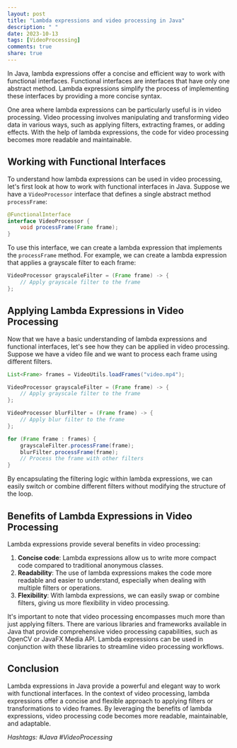 ```yaml
---
layout: post
title: "Lambda expressions and video processing in Java"
description: " "
date: 2023-10-13
tags: [VideoProcessing]
comments: true
share: true
---
```


In Java, lambda expressions offer a concise and efficient way to work with functional interfaces. Functional interfaces are interfaces that have only one abstract method. Lambda expressions simplify the process of implementing these interfaces by providing a more concise syntax.

One area where lambda expressions can be particularly useful is in video processing. Video processing involves manipulating and transforming video data in various ways, such as applying filters, extracting frames, or adding effects. With the help of lambda expressions, the code for video processing becomes more readable and maintainable.

## Working with Functional Interfaces

To understand how lambda expressions can be used in video processing, let's first look at how to work with functional interfaces in Java. Suppose we have a `VideoProcessor` interface that defines a single abstract method `processFrame`:

```java
@FunctionalInterface
interface VideoProcessor {
    void processFrame(Frame frame);
}
```

To use this interface, we can create a lambda expression that implements the `processFrame` method. For example, we can create a lambda expression that applies a grayscale filter to each frame:

```java
VideoProcessor grayscaleFilter = (Frame frame) -> {
    // Apply grayscale filter to the frame
};
```

## Applying Lambda Expressions in Video Processing

Now that we have a basic understanding of lambda expressions and functional interfaces, let's see how they can be applied in video processing. Suppose we have a video file and we want to process each frame using different filters.

```java
List<Frame> frames = VideoUtils.loadFrames("video.mp4");

VideoProcessor grayscaleFilter = (Frame frame) -> {
    // Apply grayscale filter to the frame
};

VideoProcessor blurFilter = (Frame frame) -> {
    // Apply blur filter to the frame
};

for (Frame frame : frames) {
    grayscaleFilter.processFrame(frame);
    blurFilter.processFrame(frame);
    // Process the frame with other filters
}
```

By encapsulating the filtering logic within lambda expressions, we can easily switch or combine different filters without modifying the structure of the loop.

## Benefits of Lambda Expressions in Video Processing

Lambda expressions provide several benefits in video processing:

1. **Concise code**: Lambda expressions allow us to write more compact code compared to traditional anonymous classes.
2. **Readability**: The use of lambda expressions makes the code more readable and easier to understand, especially when dealing with multiple filters or operations.
3. **Flexibility**: With lambda expressions, we can easily swap or combine filters, giving us more flexibility in video processing.

It's important to note that video processing encompasses much more than just applying filters. There are various libraries and frameworks available in Java that provide comprehensive video processing capabilities, such as OpenCV or JavaFX Media API. Lambda expressions can be used in conjunction with these libraries to streamline video processing workflows.

## Conclusion

Lambda expressions in Java provide a powerful and elegant way to work with functional interfaces. In the context of video processing, lambda expressions offer a concise and flexible approach to applying filters or transformations to video frames. By leveraging the benefits of lambda expressions, video processing code becomes more readable, maintainable, and adaptable.

*Hashtags: #Java #VideoProcessing*